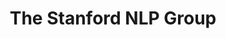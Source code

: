 ---
word: "true"

types: "word"

title: "The Stanford NLP Group"

categories: ['']

tags: ['The', 'Stanford', 'NLP', 'Group']

arabic: 'فريق البحث في معالجة اللغات الطبيعية بجامعة ستانفورد'

arexps: []

enwords: ['The Stanford NLP Group']

enexps: []

arlexicons: 'ف'

enlexicons: 'T'

authors: ['Ruqayya Roshdy']

translators: ['']

citations: 'مقدمة في حوسبة اللغة العربية'

sources: 'مركز الملك عبدالله بن عبدالعزيز الدولي لخدمة اللغة العربية'

slug: ""
---